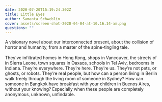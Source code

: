 ```yaml
---
date: 2020-07-20T15:19:24.302Z
title: Little Eyes
author: Samanta Schweblin
cover: assets/screen-shot-2020-04-04-at-10.16.14-am.png
questions: ""
---
```

A visionary novel about our interconnected present, about the collision of horror and humanity, from a master of the spine-tingling tale.\
\
They’ve infiltrated homes in Hong Kong, shops in Vancouver, the streets of in Sierra Leone, town squares in Oaxaca, schools in Tel Aviv, bedrooms in Indiana. They’re everywhere. They’re here. They’re us. They’re not pets, or ghosts, or robots. They’re real people, but how can a person living in Berlin walk freely through the living room of someone in Sydney? How can someone in Bangkok have breakfast with your children in Buenos Aires, without your knowing? Especially when these people are completely anonymous, unknown, unfindable.